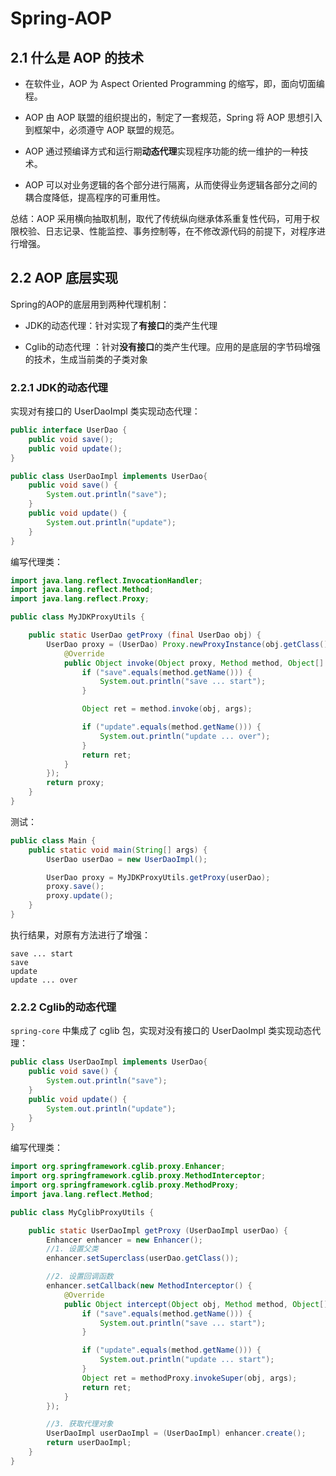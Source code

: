 # Spring-AOP

## 2.1 什么是 AOP 的技术

* 在软件业，AOP 为 Aspect Oriented Programming 的缩写，即，面向切面编程。

* AOP 由 AOP 联盟的组织提出的，制定了一套规范，Spring 将 AOP 思想引入到框架中，必须遵守 AOP 联盟的规范。

* AOP 通过预编译方式和运行期**动态代理**实现程序功能的统一维护的一种技术。

* AOP 可以对业务逻辑的各个部分进行隔离，从而使得业务逻辑各部分之间的耦合度降低，提高程序的可重用性。
    
总结：AOP 采用横向抽取机制，取代了传统纵向继承体系重复性代码，可用于权限校验、日志记录、性能监控、事务控制等，在不修改源代码的前提下，对程序进行增强。

## 2.2 AOP 底层实现

Spring的AOP的底层用到两种代理机制：

* JDK的动态代理：针对实现了**有接口**的类产生代理

* Cglib的动态代理	：针对**没有接口**的类产生代理。应用的是底层的字节码增强的技术，生成当前类的子类对象

### 2.2.1 JDK的动态代理

实现对有接口的 UserDaoImpl 类实现动态代理：

```java
public interface UserDao {
    public void save();
    public void update();
}

public class UserDaoImpl implements UserDao{
    public void save() {
        System.out.println("save");
    }
    public void update() {
        System.out.println("update");
    }
}
```

编写代理类：

```java
import java.lang.reflect.InvocationHandler;
import java.lang.reflect.Method;
import java.lang.reflect.Proxy;

public class MyJDKProxyUtils {

    public static UserDao getProxy (final UserDao obj) {
        UserDao proxy = (UserDao) Proxy.newProxyInstance(obj.getClass().getClassLoader(), obj.getClass().getInterfaces(), new InvocationHandler() {
            @Override
            public Object invoke(Object proxy, Method method, Object[] args) throws Throwable {
                if ("save".equals(method.getName())) {
                    System.out.println("save ... start");
                }

                Object ret = method.invoke(obj, args);

                if ("update".equals(method.getName())) {
                    System.out.println("update ... over");
                }
                return ret;
            }
        });
        return proxy;
    }
}
```

测试：

```java
public class Main {
    public static void main(String[] args) {
        UserDao userDao = new UserDaoImpl();

        UserDao proxy = MyJDKProxyUtils.getProxy(userDao);
        proxy.save();
        proxy.update();
    }
}
```

执行结果，对原有方法进行了增强：

```
save ... start
save
update
update ... over
```

### 2.2.2 Cglib的动态代理	

`spring-core` 中集成了 cglib 包，实现对没有接口的 UserDaoImpl 类实现动态代理：

```java
public class UserDaoImpl implements UserDao{
    public void save() {
        System.out.println("save");
    }
    public void update() {
        System.out.println("update");
    }
}
```

编写代理类：

```java
import org.springframework.cglib.proxy.Enhancer;
import org.springframework.cglib.proxy.MethodInterceptor;
import org.springframework.cglib.proxy.MethodProxy;
import java.lang.reflect.Method;

public class MyCglibProxyUtils {

    public static UserDaoImpl getProxy (UserDaoImpl userDao) {
        Enhancer enhancer = new Enhancer();
        //1. 设置父类
        enhancer.setSuperclass(userDao.getClass());

        //2. 设置回调函数
        enhancer.setCallback(new MethodInterceptor() {
            @Override
            public Object intercept(Object obj, Method method, Object[] args, MethodProxy methodProxy) throws Throwable {
                if ("save".equals(method.getName())) {
                    System.out.println("save ... start");
                }

                if ("update".equals(method.getName())) {
                    System.out.println("update ... start");
                }
                Object ret = methodProxy.invokeSuper(obj, args);
                return ret;
            }
        });

        //3. 获取代理对象
        UserDaoImpl userDaoImpl = (UserDaoImpl) enhancer.create();
        return userDaoImpl;
    }
}
```

